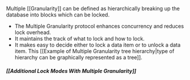 Multiple [[Granularity]] can be defined as hierarchically breaking up the database into blocks which can be locked.

- The Multiple Granularity protocol enhances concurrency and reduces lock overhead.
- It maintains the track of what to lock and how to lock.
- It makes easy to decide either to lock a data item or to unlock a data item. This [[Example of Multiple Granularity tree hierarchy|type of hierarchy can be graphically represented as a tree]].
##### *[[Additional Lock Modes With Multiple Granularity]]*

